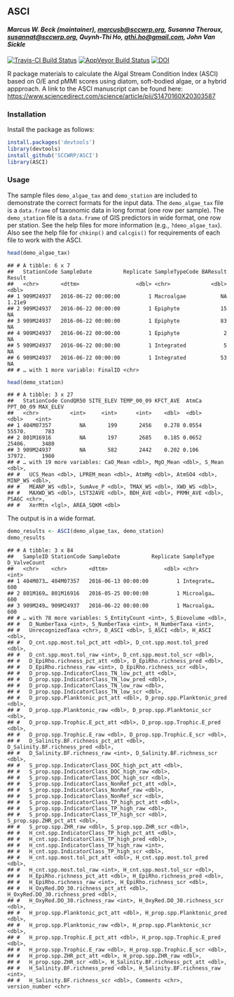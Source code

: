 
## ASCI

#### *Marcus W. Beck (maintainer), <marcusb@sccwrp.org>, Susanna Theroux, <susannat@sccwrp.org>, Quynh-Thi Ho, <qthi.ho@gmail.com>, John Van Sickle*

[![Travis-CI Build
Status](https://travis-ci.org/SCCWRP/ASCI.svg?branch=master)](https://travis-ci.org/SCCWRP/ASCI)
[![AppVeyor Build
Status](https://ci.appveyor.com/api/projects/status/github/SCCWRP/ASCI?branch=master&svg=true)](https://ci.appveyor.com/project/SCCWRP/ASCI)
[![DOI](https://zenodo.org/badge/106055957.svg)](https://zenodo.org/badge/latestdoi/106055957)

R package materials to calculate the Algal Stream Condition Index (ASCI)
based on O/E and pMMI scores using diatom, soft-bodied algae, or a
hybrid appproach. A link to the ASCI manuscript can be found here: https://www.sciencedirect.com/science/article/pii/S1470160X20303587

### Installation

Install the package as follows:

``` r
install.packages('devtools')
library(devtools)
install_github('SCCWRP/ASCI')
library(ASCI)
```

### Usage

The sample files `demo_algae_tax` and `demo_station` are included to
demonstrate the correct formats for the input data. The `demo_algae_tax`
file is a `data.frame` of taxonomic data in long format (one row per
sample). The `demo_station` file is a `data.frame` of GIS predictors in
wide format, one row per station. See the help files for more
information (e.g., `?demo_algae_tax`). Also see the help file for
`chkinp()` and `calcgis()` for requirements of each file to work with
the ASCI.

``` r
head(demo_algae_tax)
```

    ## # A tibble: 6 x 7
    ##   StationCode SampleDate          Replicate SampleTypeCode BAResult  Result
    ##   <chr>       <dttm>                  <dbl> <chr>             <dbl>   <dbl>
    ## 1 909M24937   2016-06-22 00:00:00         1 Macroalgae           NA  1.21e9
    ## 2 909M24937   2016-06-22 00:00:00         1 Epiphyte             15 NA     
    ## 3 909M24937   2016-06-22 00:00:00         1 Epiphyte             83 NA     
    ## 4 909M24937   2016-06-22 00:00:00         1 Epiphyte              2 NA     
    ## 5 909M24937   2016-06-22 00:00:00         1 Integrated            5 NA     
    ## 6 909M24937   2016-06-22 00:00:00         1 Integrated           53 NA     
    ## # … with 1 more variable: FinalID <chr>

``` r
head(demo_station)
```

    ## # A tibble: 3 x 27
    ##   StationCode CondQR50 SITE_ELEV TEMP_00_09 KFCT_AVE  AtmCa PPT_00_09 MAX_ELEV
    ##   <chr>          <int>     <int>      <int>    <dbl>  <dbl>     <dbl>    <int>
    ## 1 404M07357         NA       199       2456    0.278 0.0554    55570.      783
    ## 2 801M16916         NA       197       2685    0.185 0.0652    25406.     3480
    ## 3 909M24937         NA       582       2442    0.202 0.106     37972.     1980
    ## # … with 19 more variables: CaO_Mean <dbl>, MgO_Mean <dbl>, S_Mean <dbl>,
    ## #   UCS_Mean <dbl>, LPREM_mean <dbl>, AtmMg <dbl>, AtmSO4 <dbl>, MINP_WS <dbl>,
    ## #   MEANP_WS <dbl>, SumAve_P <dbl>, TMAX_WS <dbl>, XWD_WS <dbl>,
    ## #   MAXWD_WS <dbl>, LST32AVE <dbl>, BDH_AVE <dbl>, PRMH_AVE <dbl>, PSA6C <chr>,
    ## #   XerMtn <lgl>, AREA_SQKM <dbl>

The output is in a wide format.

``` r
demo_results <- ASCI(demo_algae_tax, demo_station)
demo_results
```

    ## # A tibble: 3 x 84
    ##   SampleID StationCode SampleDate          Replicate SampleType D_ValveCount
    ##   <chr>    <chr>       <dttm>                  <dbl> <chr>             <int>
    ## 1 404M073… 404M07357   2016-06-13 00:00:00         1 Integrate…          600
    ## 2 801M169… 801M16916   2016-05-25 00:00:00         1 Microalga…          600
    ## 3 909M249… 909M24937   2016-06-22 00:00:00         1 Macroalga…          600
    ## # … with 78 more variables: S_EntityCount <int>, S_Biovolume <dbl>,
    ## #   D_NumberTaxa <int>, S_NumberTaxa <int>, H_NumberTaxa <int>,
    ## #   UnrecognizedTaxa <chr>, D_ASCI <dbl>, S_ASCI <dbl>, H_ASCI <dbl>,
    ## #   D_cnt.spp.most.tol_pct_att <dbl>, D_cnt.spp.most.tol_pred <dbl>,
    ## #   D_cnt.spp.most.tol_raw <int>, D_cnt.spp.most.tol_scr <dbl>,
    ## #   D_EpiRho.richness_pct_att <dbl>, D_EpiRho.richness_pred <dbl>,
    ## #   D_EpiRho.richness_raw <int>, D_EpiRho.richness_scr <dbl>,
    ## #   D_prop.spp.IndicatorClass_TN_low_pct_att <dbl>,
    ## #   D_prop.spp.IndicatorClass_TN_low_pred <dbl>,
    ## #   D_prop.spp.IndicatorClass_TN_low_raw <dbl>,
    ## #   D_prop.spp.IndicatorClass_TN_low_scr <dbl>,
    ## #   D_prop.spp.Planktonic_pct_att <dbl>, D_prop.spp.Planktonic_pred <dbl>,
    ## #   D_prop.spp.Planktonic_raw <dbl>, D_prop.spp.Planktonic_scr <dbl>,
    ## #   D_prop.spp.Trophic.E_pct_att <dbl>, D_prop.spp.Trophic.E_pred <dbl>,
    ## #   D_prop.spp.Trophic.E_raw <dbl>, D_prop.spp.Trophic.E_scr <dbl>,
    ## #   D_Salinity.BF.richness_pct_att <dbl>, D_Salinity.BF.richness_pred <dbl>,
    ## #   D_Salinity.BF.richness_raw <int>, D_Salinity.BF.richness_scr <dbl>,
    ## #   S_prop.spp.IndicatorClass_DOC_high_pct_att <dbl>,
    ## #   S_prop.spp.IndicatorClass_DOC_high_raw <dbl>,
    ## #   S_prop.spp.IndicatorClass_DOC_high_scr <dbl>,
    ## #   S_prop.spp.IndicatorClass_NonRef_pct_att <dbl>,
    ## #   S_prop.spp.IndicatorClass_NonRef_raw <dbl>,
    ## #   S_prop.spp.IndicatorClass_NonRef_scr <dbl>,
    ## #   S_prop.spp.IndicatorClass_TP_high_pct_att <dbl>,
    ## #   S_prop.spp.IndicatorClass_TP_high_raw <dbl>,
    ## #   S_prop.spp.IndicatorClass_TP_high_scr <dbl>, S_prop.spp.ZHR_pct_att <dbl>,
    ## #   S_prop.spp.ZHR_raw <dbl>, S_prop.spp.ZHR_scr <dbl>,
    ## #   H_cnt.spp.IndicatorClass_TP_high_pct_att <dbl>,
    ## #   H_cnt.spp.IndicatorClass_TP_high_pred <dbl>,
    ## #   H_cnt.spp.IndicatorClass_TP_high_raw <int>,
    ## #   H_cnt.spp.IndicatorClass_TP_high_scr <dbl>,
    ## #   H_cnt.spp.most.tol_pct_att <dbl>, H_cnt.spp.most.tol_pred <dbl>,
    ## #   H_cnt.spp.most.tol_raw <int>, H_cnt.spp.most.tol_scr <dbl>,
    ## #   H_EpiRho.richness_pct_att <dbl>, H_EpiRho.richness_pred <dbl>,
    ## #   H_EpiRho.richness_raw <int>, H_EpiRho.richness_scr <dbl>,
    ## #   H_OxyRed.DO_30.richness_pct_att <dbl>, H_OxyRed.DO_30.richness_pred <dbl>,
    ## #   H_OxyRed.DO_30.richness_raw <int>, H_OxyRed.DO_30.richness_scr <dbl>,
    ## #   H_prop.spp.Planktonic_pct_att <dbl>, H_prop.spp.Planktonic_pred <dbl>,
    ## #   H_prop.spp.Planktonic_raw <dbl>, H_prop.spp.Planktonic_scr <dbl>,
    ## #   H_prop.spp.Trophic.E_pct_att <dbl>, H_prop.spp.Trophic.E_pred <dbl>,
    ## #   H_prop.spp.Trophic.E_raw <dbl>, H_prop.spp.Trophic.E_scr <dbl>,
    ## #   H_prop.spp.ZHR_pct_att <dbl>, H_prop.spp.ZHR_raw <dbl>,
    ## #   H_prop.spp.ZHR_scr <dbl>, H_Salinity.BF.richness_pct_att <dbl>,
    ## #   H_Salinity.BF.richness_pred <dbl>, H_Salinity.BF.richness_raw <int>,
    ## #   H_Salinity.BF.richness_scr <dbl>, Comments <chr>, version_number <chr>
